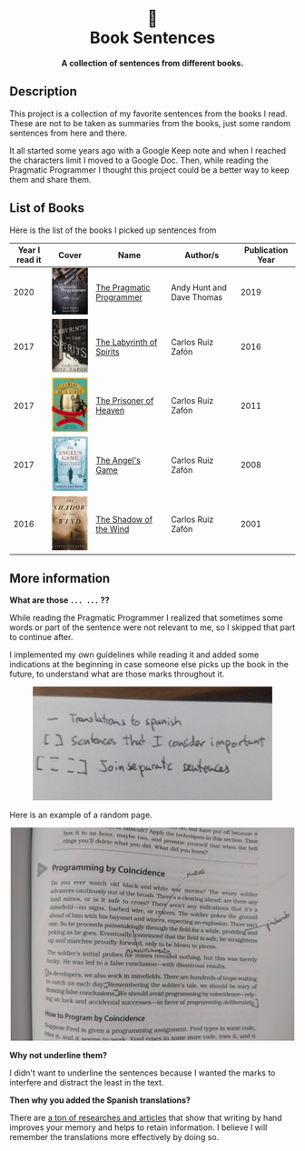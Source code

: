 <h1 align="center">
        📖 <br>
      Book Sentences
</h1>

<p align="center">
      <b>A collection of sentences from different books.</b>
</p> 

## Description

This project is a collection of my favorite sentences from the books I read. These are not to be taken as summaries from the books, just some random sentences from here and there. 

It all started some years ago with a Google Keep note and when I reached the characters limit I moved to a Google Doc. Then, while reading the Pragmatic Programmer I thought this project could be a better way to keep them and share them.

## List of Books

Here is the list of the books I picked up sentences from

| Year I read it | Cover | Name | Author/s | Publication Year |
|----------------|-------|------|----------|------------------|
| 2020 | <img width="100"  src="./books/the-pragmatic-programmer/the-pragmatic-programmer.png" />|[The Pragmatic Programmer](./books/the-pragmatic-programmer)|Andy Hunt and Dave Thomas | 2019|
| 2017 |<img width="100"  src="./books/the-labyrinth-of-spirits/the-labyrinth-of-spirits.png" /> | [The Labyrinth of Spirits](./books/the-labyrinth-of-spirits)| Carlos Ruiz Zafón | 2016|
| 2017 |<img width="100"  src="./books/the-prisoner-of-heaven/the-prisoner-of-heaven.png" /> | [The Prisoner of Heaven](./books/the-prisoner-of-heaven)| Carlos Ruiz Zafón | 2011|
| 2017 |<img width="100"  src="./books/the-angels-game/the-angels-game.png" /> | [The Angel's Game](./books/the-angels-game)| Carlos Ruiz Zafón | 2008|
| 2016 |<img width="100"  src="./books/the-shadow-of-the-wind/the-shadow-of-the-wind.png" /> | [The Shadow of the Wind](./books/the-shadow-of-the-wind)| Carlos Ruiz Zafón | 2001|

## More information

**What are those `... ...` ??**

While reading the Pragmatic Programmer I realized that sometimes some words or part of the sentence were not relevant to me, so I skipped that part to continue after.

I implemented my own guidelines while reading it and added some indications at the beginning in case someone else picks up the book in the future, to understand what are those marks throughout it.

<p align="center">
    <img  height="200"  alt="Guidelines" src="./assets/guidelines.jpg" />
</p>

Here is an example of a random page.

<p align="center">
    <img  width="500"  alt="Guidelines Example" src="./assets/guidelines_example.jpg" />
</p>

**Why not underline them?**

I didn't want to underline the sentences because I wanted the marks to interfere and distract the least in the text.
      
**Then why you added the Spanish translations?**

There are [a ton of researches and articles](https://www.google.com/search?q=Writing+by+hand+to+retain+information&oq=Writing+by+hand+to+retain+information) that show that writing by hand improves your memory and helps to retain information. I believe I will remember the translations more effectively by doing so.
